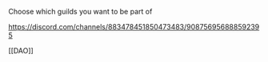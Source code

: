 Choose which guilds you want to be part of

https://discord.com/channels/883478451850473483/908756956888592395

[[DAO]]